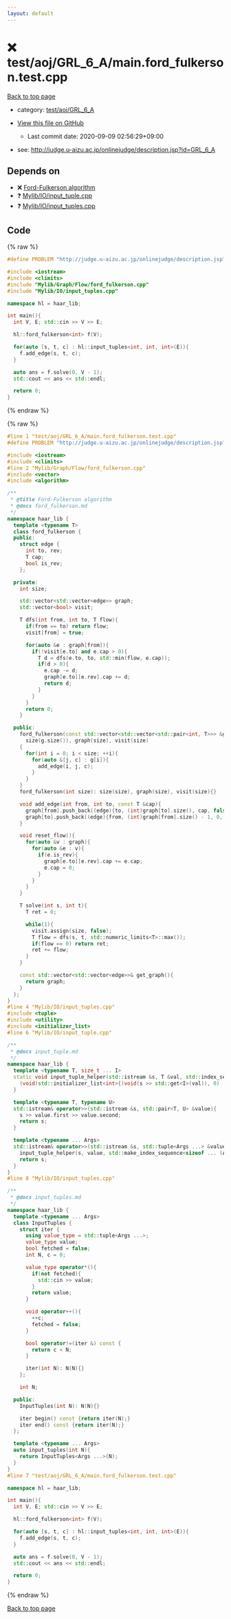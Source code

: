 ```yaml
---
layout: default
---
```


<!-- mathjax config similar to math.stackexchange -->
<script type="text/javascript" async
  src="https://cdnjs.cloudflare.com/ajax/libs/mathjax/2.7.5/MathJax.js?config=TeX-MML-AM_CHTML">
</script>
<script type="text/x-mathjax-config">
  MathJax.Hub.Config({
    TeX: { equationNumbers: { autoNumber: "AMS" }},
    tex2jax: {
      inlineMath: [ ['$','$'] ],
      processEscapes: true
    },
    "HTML-CSS": { matchFontHeight: false },
    displayAlign: "left",
    displayIndent: "2em"
  });
</script>

<script type="text/javascript" src="https://cdnjs.cloudflare.com/ajax/libs/jquery/3.4.1/jquery.min.js"></script>
<script src="https://cdn.jsdelivr.net/npm/jquery-balloon-js@1.1.2/jquery.balloon.min.js" integrity="sha256-ZEYs9VrgAeNuPvs15E39OsyOJaIkXEEt10fzxJ20+2I=" crossorigin="anonymous"></script>
<script type="text/javascript" src="../../../../assets/js/copy-button.js"></script>
<link rel="stylesheet" href="../../../../assets/css/copy-button.css" />


# :x: test/aoj/GRL_6_A/main.ford_fulkerson.test.cpp

<a href="../../../../index.html">Back to top page</a>

* category: <a href="../../../../index.html#d22130300c64d313f1c5481cac7c3c1c">test/aoj/GRL_6_A</a>
* <a href="{{ site.github.repository_url }}/blob/master/test/aoj/GRL_6_A/main.ford_fulkerson.test.cpp">View this file on GitHub</a>
    - Last commit date: 2020-09-09 02:56:29+09:00


* see: <a href="http://judge.u-aizu.ac.jp/onlinejudge/description.jsp?id=GRL_6_A">http://judge.u-aizu.ac.jp/onlinejudge/description.jsp?id=GRL_6_A</a>


## Depends on

* :x: <a href="../../../../library/Mylib/Graph/Flow/ford_fulkerson.cpp.html">Ford-Fulkerson algorithm</a>
* :question: <a href="../../../../library/Mylib/IO/input_tuple.cpp.html">Mylib/IO/input_tuple.cpp</a>
* :question: <a href="../../../../library/Mylib/IO/input_tuples.cpp.html">Mylib/IO/input_tuples.cpp</a>


## Code

<a id="unbundled"></a>
{% raw %}
```cpp
#define PROBLEM "http://judge.u-aizu.ac.jp/onlinejudge/description.jsp?id=GRL_6_A"

#include <iostream>
#include <climits>
#include "Mylib/Graph/Flow/ford_fulkerson.cpp"
#include "Mylib/IO/input_tuples.cpp"

namespace hl = haar_lib;

int main(){
  int V, E; std::cin >> V >> E;

  hl::ford_fulkerson<int> f(V);

  for(auto [s, t, c] : hl::input_tuples<int, int, int>(E)){
    f.add_edge(s, t, c);
  }

  auto ans = f.solve(0, V - 1);
  std::cout << ans << std::endl;

  return 0;
}

```
{% endraw %}

<a id="bundled"></a>
{% raw %}
```cpp
#line 1 "test/aoj/GRL_6_A/main.ford_fulkerson.test.cpp"
#define PROBLEM "http://judge.u-aizu.ac.jp/onlinejudge/description.jsp?id=GRL_6_A"

#include <iostream>
#include <climits>
#line 2 "Mylib/Graph/Flow/ford_fulkerson.cpp"
#include <vector>
#include <algorithm>

/**
 * @title Ford-Fulkerson algorithm
 * @docs ford_fulkerson.md
 */
namespace haar_lib {
  template <typename T>
  class ford_fulkerson {
  public:
    struct edge {
      int to, rev;
      T cap;
      bool is_rev;
    };

  private:
    int size;

    std::vector<std::vector<edge>> graph;
    std::vector<bool> visit;

    T dfs(int from, int to, T flow){
      if(from == to) return flow;
      visit[from] = true;

      for(auto &e : graph[from]){
        if(!visit[e.to] and e.cap > 0){
          T d = dfs(e.to, to, std::min(flow, e.cap));
          if(d > 0){
            e.cap -= d;
            graph[e.to][e.rev].cap += d;
            return d;
          }
        }
      }
      return 0;
    }

  public:
    ford_fulkerson(const std::vector<std::vector<std::pair<int, T>>> &g):
      size(g.size()), graph(size), visit(size)
    {
      for(int i = 0; i < size; ++i){
        for(auto &[j, c] : g[i]){
          add_edge(i, j, c);
        }
      }
    }
    ford_fulkerson(int size): size(size), graph(size), visit(size){}

    void add_edge(int from, int to, const T &cap){
      graph[from].push_back((edge){to, (int)graph[to].size(), cap, false});
      graph[to].push_back((edge){from, (int)graph[from].size() - 1, 0, true});
    }

    void reset_flow(){
      for(auto &v : graph){
        for(auto &e : v){
          if(e.is_rev){
            graph[e.to][e.rev].cap += e.cap;
            e.cap = 0;
          }
        }
      }
    }

    T solve(int s, int t){
      T ret = 0;

      while(1){
        visit.assign(size, false);
        T flow = dfs(s, t, std::numeric_limits<T>::max());
        if(flow == 0) return ret;
        ret += flow;
      }
    }

    const std::vector<std::vector<edge>>& get_graph(){
      return graph;
    }
  };
}
#line 4 "Mylib/IO/input_tuples.cpp"
#include <tuple>
#include <utility>
#include <initializer_list>
#line 6 "Mylib/IO/input_tuple.cpp"

/**
 * @docs input_tuple.md
 */
namespace haar_lib {
  template <typename T, size_t ... I>
  static void input_tuple_helper(std::istream &s, T &val, std::index_sequence<I ...>){
    (void)std::initializer_list<int>{(void(s >> std::get<I>(val)), 0) ...};
  }

  template <typename T, typename U>
  std::istream& operator>>(std::istream &s, std::pair<T, U> &value){
    s >> value.first >> value.second;
    return s;
  }

  template <typename ... Args>
  std::istream& operator>>(std::istream &s, std::tuple<Args ...> &value){
    input_tuple_helper(s, value, std::make_index_sequence<sizeof ... (Args)>());
    return s;
  }
}
#line 8 "Mylib/IO/input_tuples.cpp"

/**
 * @docs input_tuples.md
 */
namespace haar_lib {
  template <typename ... Args>
  class InputTuples {
    struct iter {
      using value_type = std::tuple<Args ...>;
      value_type value;
      bool fetched = false;
      int N, c = 0;

      value_type operator*(){
        if(not fetched){
          std::cin >> value;
        }
        return value;
      }

      void operator++(){
        ++c;
        fetched = false;
      }

      bool operator!=(iter &) const {
        return c < N;
      }

      iter(int N): N(N){}
    };

    int N;

  public:
    InputTuples(int N): N(N){}

    iter begin() const {return iter(N);}
    iter end() const {return iter(N);}
  };

  template <typename ... Args>
  auto input_tuples(int N){
    return InputTuples<Args ...>(N);
  }
}
#line 7 "test/aoj/GRL_6_A/main.ford_fulkerson.test.cpp"

namespace hl = haar_lib;

int main(){
  int V, E; std::cin >> V >> E;

  hl::ford_fulkerson<int> f(V);

  for(auto [s, t, c] : hl::input_tuples<int, int, int>(E)){
    f.add_edge(s, t, c);
  }

  auto ans = f.solve(0, V - 1);
  std::cout << ans << std::endl;

  return 0;
}

```
{% endraw %}

<a href="../../../../index.html">Back to top page</a>

